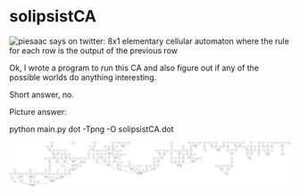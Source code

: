 # solipsistCA
![piesaac says on twitter: 8x1 elementary cellular automaton where the rule for each row is
the output of the previous row](https://github.com/adenyes/solipsistCA/blob/main/what_if.png?raw=true)

Ok, I wrote a program to run this CA and also figure out if any of the possible worlds do anything interesting.

Short answer, no. 

Picture answer:

python main.py
dot -Tpng -O solipsistCA.dot

![graphviz graph showing the path the rules would take](https://github.com/adenyes/solipsistCA/blob/main/solipsistCA.dot.png?raw=true)

